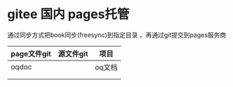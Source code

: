 # gitee 国内 pages托管

通过同步方式把book同步(freesync)到指定目录 ，再通过git提交到pages服务商

| page文件git | 源文件git | 项目   |
| ----------- | --------- | ------ |
| oqdoc       |           | oq文档 |
|             |           |        |
|             |           |        |

